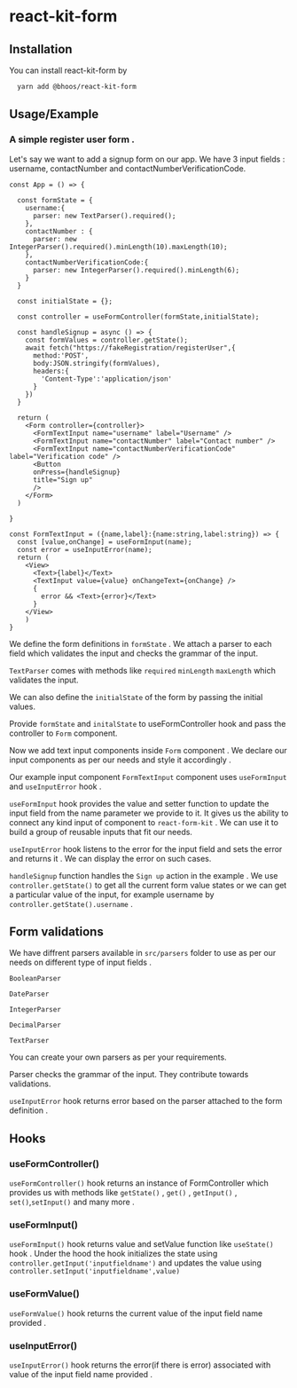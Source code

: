 # react-kit-form

## Installation

You can install react-kit-form by

```bash
  yarn add @bhoos/react-kit-form
```

## Usage/Example

### A simple register user form .

Let's say we want to add a signup form on our app. We have 3 input fields : username, contactNumber and contactNumberVerificationCode.

```tsx
const App = () => {

  const formState = {
    username:{
      parser: new TextParser().required();
    },
    contactNumber : {
      parser: new IntegerParser().required().minLength(10).maxLength(10);
    },
    contactNumberVerificationCode:{
      parser: new IntegerParser().required().minLength(6);
    }
  }

  const initialState = {};

  const controller = useFormController(formState,initialState);

  const handleSignup = async () => {
    const formValues = controller.getState();
    await fetch("https://fakeRegistration/registerUser",{
      method:'POST',
      body:JSON.stringify(formValues),
      headers:{
        'Content-Type':'application/json'
      }
    })
  }

  return (
    <Form controller={controller}>
      <FormTextInput name="username" label="Username" />
      <FormTextInput name="contactNumber" label="Contact number" />
      <FormTextInput name="contactNumberVerificationCode" label="Verification code" />
      <Button
      onPress={handleSignup}
      title="Sign up"
      />
    </Form>
  )

}

const FormTextInput = ({name,label}:{name:string,label:string}) => {
  const [value,onChange] = useFormInput(name);
  const error = useInputError(name);
  return (
    <View>
      <Text>{label}</Text>
      <TextInput value={value} onChangeText={onChange} />
      {
        error && <Text>{error}</Text>
      }
    </View>
    )
}

```

We define the form definitions in `formState` . We attach a parser to each field which validates the input and checks the grammar of the input.

`TextParser` comes with methods like
`required` `minLength` `maxLength` which validates the input.

We can also define the `initialState` of the form by passing the initial values.

Provide `formState` and `initalState` to useFormController hook and pass the controller to `Form` component.

Now we add text input components inside `Form` component . We declare our input components as per our needs and style it accordingly .

Our example input component `FormTextInput` component uses `useFormInput` and `useInputError` hook .

`useFormInput` hook provides the value and setter function to update the input field from the name parameter we provide to it. It gives us the ability to connect any kind input of component to `react-form-kit` . We can use it to build a group of reusable inputs that fit our needs.

`useInputError` hook listens to the error for the input field and sets the error and returns it . We can display the error on such cases.

`handleSignup` function handles the `Sign up` action in the example . We use `controller.getState()` to get all the current form value states or we can get a particular value of the input, for example username by `controller.getState().username` .

## Form validations

We have diffrent parsers available in `src/parsers` folder to use as per our needs on different type of input fields .

`BooleanParser`

`DateParser`

`IntegerParser`

`DecimalParser`

`TextParser`

You can create your own parsers as per your requirements.

Parser checks the grammar of the input. They contribute towards validations.

`useInputError` hook returns error based on the parser attached to the form definition .

## Hooks

### useFormController()

`useFormController()` hook returns an instance of FormController which provides us with methods like `getState()` , `get()` , `getInput()` , `set()`,`setInput()` and many more .

### useFormInput()

`useFormInput()` hook returns value and setValue function like `useState()` hook . Under the hood the hook initializes the state using `controller.getInput('inputfieldname')` and updates the value using `controller.setInput('inputfieldname',value)`

### useFormValue()

`useFormValue()` hook returns the current value of the input field name provided .

### useInputError()

`useInputError()` hook returns the error(if there is error) associated with value of the input field name provided .
